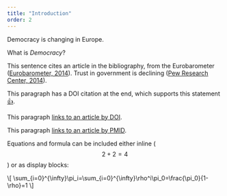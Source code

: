 ```yaml
---
title: "Introduction"
order: 2
---
```

Democracy is changing in Europe. 

What is  _Democracy_?

This sentence cites an article in the bibliography, from the Eurobarometer ([Eurobarometer, 2014](http://ec.europa.eu/public_opinion/archives/eb/eb81/eb81_first_en.pdf)).
Trust in government is declining ([Pew Research Center, 2014](http://www.people-press.org/2014/11/13/public-trust-in-government/)).

This paragraph has a DOI citation at the end, which supports this statement[👍](https://doi.org/10.1038/nature14388 "Cancer: Antibodies regulate antitumour immunity").

This paragraph [links to an article by DOI](https://doi.org/10.7717/peerj.182 "Ontogeny in the tube-crested dinosaur Parasaurolophus (Hadrosauridae) and heterochrony in hadrosaurids").

This paragraph [links to an article by PMID](http://www.ncbi.nlm.nih.gov/pubmed/25898005).

Equations and formula can be included either inline ($$ 2+2=4 $$) or as display blocks:

<div>\[ \sum_{i=0}^{\infty}\pi_i=\sum_{i=0}^{\infty}\rho^i\pi_0=\frac{\pi_0}{1-\rho}=1 \]</div>
